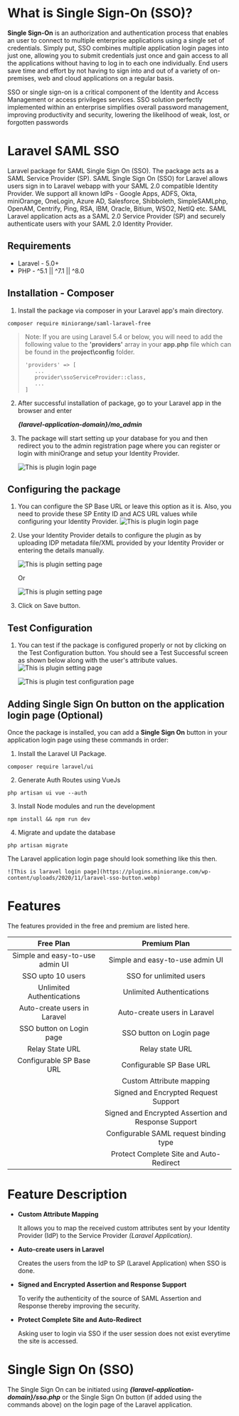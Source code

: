 # What is Single Sign-On (SSO)?
**Single Sign-On** is an authorization and authentication process that enables an user to connect to multiple enterprise applications using a single set of credentials. Simply put, SSO combines multiple application login pages into just one, allowing you to submit credentials just once and gain access to all the applications without having to log in to each one individually. End users save time and effort by not having to sign into and out of a variety of on-premises, web and cloud applications on a regular basis.

SSO or single sign-on is a critical component of the Identity and Access Management or access privileges services. SSO solution perfectly implemented within an enterprise simplifies overall password management, improving productivity and security, lowering the likelihood of weak, lost, or forgotten passwords

# Laravel SAML SSO 
Laravel package for SAML Single Sign On (SSO). 
The package acts as a SAML Service Provider (SP). 
SAML Single Sign On (SSO) for Laravel allows users sign in to Laravel webapp with your SAML 2.0 compatible Identity Provider. 
We support all known IdPs - Google Apps, ADFS, Okta, miniOrange, OneLogin, Azure AD, Salesforce, Shibboleth, SimpleSAMLphp, OpenAM, Centrify, Ping, RSA, IBM, Oracle, Bitium, WSO2, NetIQ etc. SAML Laravel application acts as a SAML 2.0 Service Provider (SP) and securely authenticate users with your SAML 2.0 Identity Provider.

## Requirements
* Laravel - 5.0+
* PHP - ^5.1 || ^7.1 || ^8.0

## Installation - Composer
1. Install the package via composer in your Laravel app's main directory.
````
composer require miniorange/saml-laravel-free
````

> Note: If you are using Laravel 5.4 or below, you will need to add the following value to the **'providers'** array in your **app.php** file which can be found in the **project\config** folder.
>````
>'providers' => [
>    ...
>    provider\ssoServiceProvider::class,
>    ...
>]

2. After successful installation of package, go to your Laravel app in the browser and enter

   ***{laravel-application-domain}/mo_admin***

3. The package will start setting up your database for you and then redirect you to the admin registration page where you can register or login with miniOrange and setup your Identity Provider.

    ![This is plugin login page](https://plugins.miniorange.com/wp-content/uploads/2020/11/plugin-settings.webp)
    
## Configuring the package

1. You can configure the SP Base URL or leave this option as it is.
Also, you need to provide these SP Entity ID and ACS URL values while configuring your Identity Provider.
    ![This is plugin login page](https://plugins.miniorange.com/wp-content/uploads/2022/11/maual-sp-metadata.webp)
    
2. Use your Identity Provider details to configure the plugin as by uploading IDP metadata file/XML provided by your Identity Provider or entering the details manually.
    
    ![This is plugin setting page](https://plugins.miniorange.com/wp-content/uploads/2022/11/download-the-sp-metadata.webp)
    
    Or
    
    ![This is plugin setting page](https://plugins.miniorange.com/wp-content/uploads/2022/11/manually-add-idp-details.webp)

3. Click on Save button.
    
## Test Configuration
1. You can test if the package is configured properly or not by clicking on the Test Configuration button. You should see a Test Successful screen as shown below along with the user's attribute values.
    ![This is plugin setting page](https://plugins.miniorange.com/wp-content/uploads/2022/11/test-confi.webp)

    ![This is plugin test configuration page](https://plugins.miniorange.com/wp-content/uploads/2020/11/laravel-sso-test-result.webp)
    
## Adding Single Sign On button on the application login page (Optional)

Once the package is installed, you can add a **Single Sign On** button in your application login page using these commands in order:

1. Install the Laravel UI Package.
````
composer require laravel/ui
````
2. Generate Auth Routes using VueJs
````
php artisan ui vue --auth
````
3. Install Node modules and run the development
````
npm install && npm run dev
````
4. Migrate and update the database
````
php artisan migrate 
````
The Laravel application login page should look something like this then.

    ![This is laravel login page](https://plugins.miniorange.com/wp-content/uploads/2020/11/laravel-sso-button.webp)

# Features
The features provided in the free and premium are listed here.

| Free Plan                       | Premium Plan                                        |
| :-----------------------------: |:---------------------------------------------------:|
| Simple and easy-to-use admin UI | Simple and easy-to-use admin UI                     |
| SSO upto 10 users               | SSO for unlimited users                             |
| Unlimited Authentications       | Unlimited Authentications                           |
| Auto-create users in Laravel    | Auto-create users in Laravel                        |
| SSO button on Login page        | SSO button on Login page                            |
| Relay State URL                 | Relay state URL                                     |
| Configurable SP Base URL        | Configurable SP Base URL                            |
|                                 | Custom Attribute mapping                            |
|                                 | Signed and Encrypted Request Support                |
|                                 | Signed and Encrypted Assertion and Response Support |
|                                 | Configurable SAML request binding type              |
|                                 | Protect Complete Site and Auto-Redirect             |

# Feature Description

* **Custom Attribute Mapping**

    It allows you to map the received custom attributes sent by your Identity Provider (IdP) to the Service Provider _(Laravel Application)_.
* **Auto-create users in Laravel**

    Creates the users from the IdP to SP (Laravel Application) when SSO is done.
* **Signed and Encrypted Assertion and Response Support**

    To verify the authenticity of the source of SAML Assertion and Response thereby improving the security.
* **Protect Complete Site and Auto-Redirect**

    Asking user to login via SSO if the user session does not exist everytime the site is accessed.

# Single Sign On (SSO)

The Single Sign On can be initiated using ***{laravel-application-domain}/sso.php*** or the Single Sign On button (if added using the commands above) on the login page of the Laravel application.